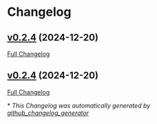 # Changelog

## [v0.2.4](https://github.com/somaz94/helios-lb/tree/v0.2.4) (2024-12-20)

[Full Changelog](https://github.com/somaz94/helios-lb/compare/v0.1.4...v0.2.4)

## [v0.2.4](https://github.com/somaz94/helios-lb/tree/v0.2.4) (2024-12-20)

[Full Changelog](https://github.com/somaz94/helios-lb/compare/v0.1.4...v0.2.4)



\* *This Changelog was automatically generated by [github_changelog_generator](https://github.com/github-changelog-generator/github-changelog-generator)*
